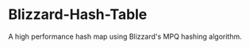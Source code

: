 Blizzard-Hash-Table
===================

A high performance hash map using Blizzard's MPQ hashing algorithm.
